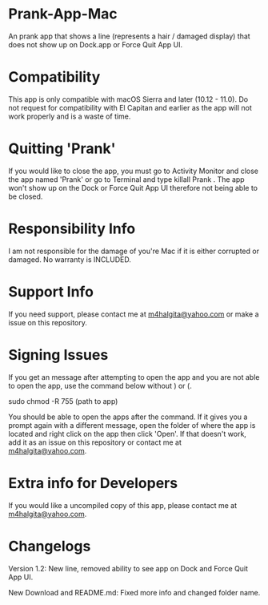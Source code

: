 # Prank-App-Mac
An prank app that shows a line (represents a hair / damaged display) that does not show up on Dock.app or Force Quit App UI.

# Compatibility
This app is only compatible with macOS Sierra and later (10.12 - 11.0). Do not request for compatibility with El Capitan and earlier as the app will not work properly and is a waste of time.

# Quitting 'Prank'
If you would like to close the app, you must go to Activity Monitor and close the app named 'Prank' or go to Terminal and type killall Prank . The app won't show up on the Dock or Force Quit App UI therefore not being able to be closed.

# Responsibility Info
I am not responsible for the damage of you're Mac if it is either corrupted or damaged. No warranty is INCLUDED.

# Support Info
If you need support, please contact me at m4halgita@yahoo.com or make a issue on this repository.

# Signing Issues
If you get an message after attempting to open the app and you are not able to open the app, use the command below without ) or (.

sudo chmod -R 755 (path to app) 

You should be able to open the apps after the command. If it gives you a prompt again with a different message, open the folder of where the app is located and right click on the app then click 'Open'. If that doesn't work, add it as an issue on this repository or contact me at m4halgita@yahoo.com.
# Extra info for Developers
If you would like a uncompiled copy of this app, please contact me at m4halgita@yahoo.com.

# Changelogs
Version 1.2: New line, removed ability to see app on Dock and Force Quit App UI.

New Download and README.md: Fixed more info and changed folder name.

